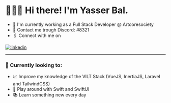 # 🙋🏼‍♂️ Hi there! I'm Yasser Bal.
- 💼 I'm currently working as a Full Stack Developer @ Artcoresociety
- 💬 Contact me trough Discord: #8321 
- 🖇 Connect with me on
<a href="https://www.linkedin.com/in/yasser-bal-087399215/">
  <img align="center" alt="linkedin"  src="https://img.shields.io/badge/LinkedIn-0077B5?style=for-the-badge&logo=linkedin&logoColor=white" />
</a>


<!-- ### 🧑🏼‍💻  Languages I use to solve problems 🧩 -->
<!-- 
<table>
      <thead align="center" style="text-align:center">
        <th align="center" style="text-align:center">HTML</th>
        <th align="center" style="text-align:center">CSS</th>
        <th align="center" style="text-align:center">JavaScript</th>
        <th align="center" style="text-align:center">PHP</th>
        <th align="center" style="text-align:center">TypeScript</th>
        <th align="center" style="text-align:center">Bash</th>
        <th align="center" style="text-align:center">Swift</th>
        <th align="center" style="text-align:center">Java</th>
      </thead>
      <tbody>
        <td align="center" style="text-align:center">
          <img src="./assets/48x_Html.svg" alt="HTML 5" />
        </td>
        <td align="center" style="text-align:center" >
          <img src="./assets/48x_CSS.svg" alt="CSS3" />
        </td>
        <td align="center" style="text-align:center">
          <img src="./assets/48x_JavaScript.png" alt="JavaScript" />
        </td>
        <td align="center" style="text-align:center">
          <img src="./assets/48x_PhP.svg" alt="Php" />
        </td>
        <td align="center" style="text-align:center"><img src="./assets/48x_TypeScript.png" alt="TypeScript" /></td>
        <td align="center" style="text-align:center"><img src="./assets/48x_bash.svg" alt="bash" /></td>
        <td align="center" style="text-align:center"><img src="./assets/48x_swift.svg" alt="swift" /></td>
                <td align="center" style="text-align:center"><img src="./assets/64x_java.png" alt="java" /></td>
      </tbody>
</table>

### ⚒️ Tools I use to solve them quicker 🛠

<table>
      <thead align="center" style="text-align:center">
<!--         <th align="center" style="text-align:center">SASS</th> -->
<!--         <th align="center" style="text-align:center">TailwindCSS</th> -->
<!--         <th align="center" style="text-align:center">ReactJS</th> -->
<!--         <th align="center" style="text-align:center">Angular</th> -->
<!--         <th align="center" style="text-align:center">ExpressJS</th> -->
<!--         <th align="center" style="text-align:center">Symfony</th> -->
        
<!--         <th align="center" style="text-align:center">Git</th>
      </thead>
      <tbody>
        <td align="center" style="text-align:center">
          <img src="./assets/Tools/48x_sass.svg" alt="SASS" />
        </td>
        <td align="center" style="text-align:center">
          <img src="./assets/Tools/48x_tailwind.svg" alt="Tailwind CSS" />
        </td>
        <td align="center" style="text-align:center">
          <img src="./assets/Tools/48x_react.svg" alt="ReactJS" />
        </td>
        <td align="center" style="text-align:center">
          <img src="./assets/Tools/48x_angular.svg" alt="Angular" />
        </td>
        <td align="center" style="text-align:center;background-color:smokewhite;">
          <img src="./assets/Tools/48x_expressjs_light.svg" alt="ExpressJS" />
        </td>
        <td align="center" style="text-align:center">
          <img src="./assets/Tools/48x_symfony.svg" alt="Symfony" />
        </td>
        <td align="center" style="text-align:center; background-color:smokewhite;">
          <img src="./assets/Tools/48x_git_light.svg" alt="Git" />
        </td>
      </tbody>
</table>
</center> -->
 
***
### 👀 Currently looking to:
- 📈 Improve my knowledge of the VILT Stack (VueJS, InertiaJS, Laravel and TailwindCSS)
- 🍎 Play around with Swift and SwiftUI
- 📚 Learn something new every day



<!--
<blockquote cite="https://en.wikipedia.org/wiki/Steve_Maguire">
“Fix the cause, not the symptom.”
 – Steve Maguire
</blockquote>
</center>
-->

